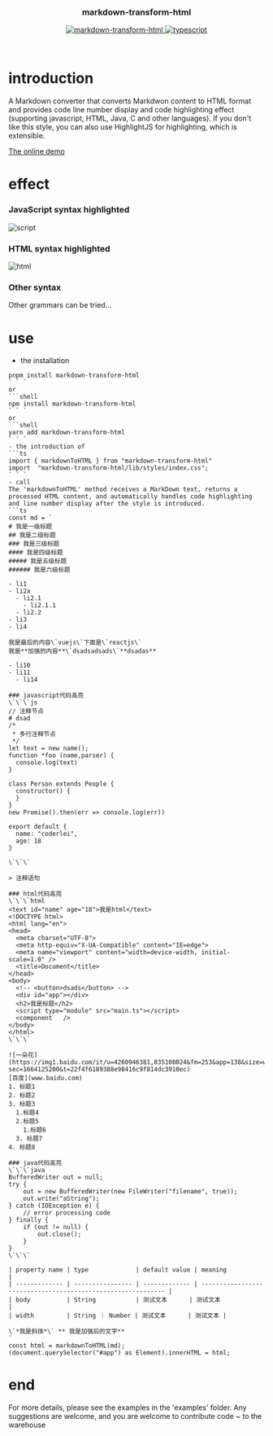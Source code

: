 <div align="center">
	<h3>markdown-transform-html</h3>
	<p align="center">
	    <a href="https://github.com/Acmenlei/markdown-to-html/tree/master" target="_blank">
	        <img src="https://img.shields.io/badge/markdown--transform--html-%3E1.3-ff69b4" alt="markdown-transform-html">
	    </a>
		<a href="https://www.tslang.cn/" target="_blank">
	        <img src="https://img.shields.io/badge/typescript-%3E4.0.0-blue" alt="typescript">
	    </a>
	</p>
	<p>&nbsp;</p>
</div>


# introduction
A Markdown converter that converts Markdwon content to HTML format and provides code line number display and code highlighting effect (supporting javascript, HTML, Java, C and other languages). If you don't like this style, you can also use HighlightJS for highlighting, which is extensible.

[The online demo](https://acmenlei.github.io/markdown-transform-html-demo/)

# effect
### JavaScript syntax highlighted
![script](https://p6-juejin.byteimg.com/tos-cn-i-k3u1fbpfcp/855befde7c9e4dc09b8e52a07a15ab87~tplv-k3u1fbpfcp-watermark.image?)
### HTML syntax highlighted
![html](https://p9-juejin.byteimg.com/tos-cn-i-k3u1fbpfcp/6c2e8256b7c445cb8a1786aca55047f7~tplv-k3u1fbpfcp-watermark.image?)
### Other syntax
Other grammars can be tried...
# use
- the installation
```shell
pnpm install markdown-transform-html
` ` `
or
```shell
npm install markdown-transform-html
` ` `
or
```shell
yarn add markdown-transform-html
` ` `
- the introduction of
```ts
import { markdownToHTML } from "markdown-transform-html"
import  "markdown-transform-html/lib/styles/index.css";
` ` `
- call
The 'markdownToHTML' method receives a MarkDown text, returns a processed HTML content, and automatically handles code highlighting and line number display after the style is introduced.
```ts
const md = `
# 我是一级标题
## 我是二级标题
### 我是三级标题
#### 我是四级标题
##### 我是五级标题
###### 我是六级标题

- li1
- li2a
  - li2.1
    - li2.1.1
  - li2.2
- li3
- li4

我是最后的内容\`vuejs\`下面是\`reactjs\`
我是**加强的内容**\`dsadsadsads\`**dsadas**

- li10
- li11
  - li14

### javascript代码高亮
\`\`\`js
// 注释节点
# dsad
/*
 * 多行注释节点
 */
let text = new name();
function *foo (name,parser) {
  console.log(text)
}

class Person extends People {
  constructor() {
  }
}
new Promise().then(err => console.log(err))

export default {
  name: "coderlei",
  age: 18
}

\`\`\`

> 注释语句

### html代码高亮
\`\`\`html
<text id="name" age="18">我是html</text>
<!DOCTYPE html>
<html lang="en">
<head>
  <meta charset="UTF-8">
  <meta http-equiv="X-UA-Compatible" content="IE=edge">
  <meta name="viewport" content="width=device-width, initial-scale=1.0" />
  <title>Document</title>
</head>
<body>
  <!-- <button>dsads</button> -->
  <div id="app"></div>
  <h2>我是标题</h2>
  <script type="module" src="main.ts"></script>
  <component   />
</body>
</html>
\`\`\`

![一朵花](https://img1.baidu.com/it/u=4260946381,835108024&fm=253&app=138&size=w931&n=0&f=JPEG&fmt=auto?sec=1664125200&t=22f4f6189388e98416c9f814dc3910ec)
[百度](www.baidu.com)
1. 标题1
2. 标题2
3. 标题3
  1.标题4
  2.标题5
    1.标题6
  3. 标题7
4. 标题8

### java代码高亮
\`\`\`java
BufferedWriter out = null;  
try {  
    out = new BufferedWriter(new FileWriter("filename", true));  
    out.write("aString");  
} catch (IOException e) {  
    // error processing code  
} finally {  
    if (out != null) {  
        out.close();  
    }  
}
\`\`\`

| property name | type             | default value | meaning                                            |
| ------------- | ---------------- | ------------- | ------------------------------------------------------------ |
| body          | String           | 测试文本      | 测试文本                     |
| width         | String ｜ Number | 测试文本      | 测试文本 |

\`*我是斜体*\` ** 我是加强后的文字**
`
const html = markdownToHTML(md);
(document.querySelector("#app") as Element).innerHTML = html;
```
# end
For more details, please see the examples in the 'examples' folder. Any suggestions are welcome, and you are welcome to contribute code ~ to the warehouse